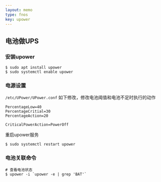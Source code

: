```yaml
---
layout: memo
type: fnos
key: upower
---
```


## 电池做UPS

### 安装upower

```
$ sudo apt install upower
$ sudo systemctl enable upower
```

### 电源设置

`/etc/UPower/UPower.conf` 如下修改，修改电池阈值和电池不足时执行的动作

```
PercentageLow=40
PercentageCritial=30
PercentageAction=20

CriticalPowerAction=PowerOff
```

重启upower服务

```
$ sudo systemctl restart upower
```

### 电池关联命令

```
# 查看电池状态
$ upower -i `upower -e | grep 'BAT'`
```
